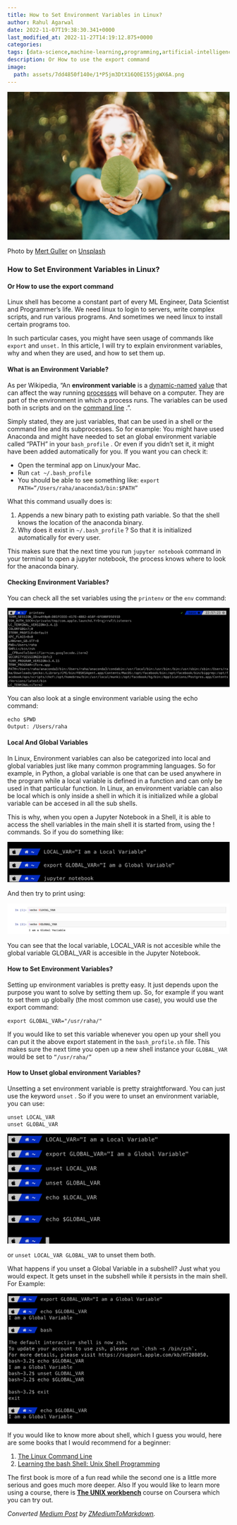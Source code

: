 ```yaml
---
title: How to Set Environment Variables in Linux?
author: Rahul Agarwal
date: 2022-11-07T19:38:30.341+0000
last_modified_at: 2022-11-27T14:19:12.875+0000
categories: 
tags: [data-science,machine-learning,programming,artificial-intelligence,python]
description: Or How to use the export command
image:
  path: assets/7dd4850f140e/1*P5jm3DtX16Q0E155jgWX6A.png
---
```




![Photo by [Mert Guller](https://unsplash.com/ja/@mertguller?utm_source=medium&utm_medium=referral) on [Unsplash](https://unsplash.com?utm_source=medium&utm_medium=referral)](assets/7dd4850f140e/0*H7mgqGgOTKE0ukip)

Photo by [Mert Guller](https://unsplash.com/ja/@mertguller?utm_source=medium&utm_medium=referral) on [Unsplash](https://unsplash.com?utm_source=medium&utm_medium=referral)
### How to Set Environment Variables in Linux?
#### Or How to use the export command

Linux shell has become a constant part of every ML Engineer, Data Scientist and Programmer’s life\. We need linux to login to servers, write complex scripts, and run various programs\. And sometimes we need linux to install certain programs too\.

In such particular cases, you might have seen usage of commands like `export` and `unset.` In this article, I will try to explain environment variables, why and when they are used, and how to set them up\.
#### What is an Environment Variable?

As per Wikipedia, “An **environment variable** is a [dynamic\-named](https://en.wikipedia.org/wiki/Name_resolution_(programming_languages)) [value](https://en.wikipedia.org/wiki/Value_(computer_science)) that can affect the way running [processes](https://en.wikipedia.org/wiki/Process_(computing)) will behave on a computer\. They are part of the environment in which a process runs\. The variables can be used both in scripts and on the [command line](https://en.wikipedia.org/wiki/Command_line) \.”\.

Simply stated, they are just variables, that can be used in a shell or the command line and its subprocesses\. So for example: You might have used Anaconda and might have needed to set an global environment variable called “PATH” in your `bash_profile` \. Or even if you didn’t set it, it might have been added automatically for you\. If you want you can check it:
- Open the terminal app on Linux/your Mac\.
- Run `cat ~/.bash_profile`
- You should be able to see something like: `export PATH=”/Users/raha/anaconda3/bin:$PATH”`


What this command usually does is:
1. Appends a new binary path to existing path variable\. So that the shell knows the location of the anaconda binary\.
2. Why does it exist in `~/.bash_profile` ? So that it is initialized automatically for every user\.


This makes sure that the next time you run `jupyter notebook` command in your terminal to open a jupyter notebook, the process knows where to look for the anaconda binary\.
#### Checking Environment Variables?

You can check all the set variables using the `printenv` or the `env` command:


![](assets/7dd4850f140e/1*P5jm3DtX16Q0E155jgWX6A.png)


You can also look at a single environment variable using the echo command:
```
echo $PWD
Output: /Users/raha
```
#### Local And Global Variables

In Linux, Environment variables can also be categorized into local and global variables just like many common programming languages\. So for example, in Python, a global variable is one that can be used anywhere in the program while a local variable is defined in a function and can only be used in that particular function\. In Linux, an environment variable can also be local which is only inside a shell in which it is initialized while a global variable can be accesed in all the sub shells\.

This is why, when you open a Jupyter Notebook in a Shell, it is able to access the shell variables in the main shell it is started from, using the \! commands\. So if you do something like:


![](assets/7dd4850f140e/1*-19L8Qs25xZOoocZCLRkWg.png)


And then try to print using:


![](assets/7dd4850f140e/1*0h35VchWglR9WIJPc1qbgA.png)


You can see that the local variable, LOCAL\_VAR is not accesible while the global variable GLOBAL\_VAR is accesible in the Jupyter Notebook\.
#### How to Set Environment Variables?

Setting up environment variables is pretty easy\. It just depends upon the purpose you want to solve by setting them up\. So, for example if you want to set them up globally \(the most common use case\), you would use the export command:
```
export GLOBAL_VAR="/usr/raha/"
```

If you would like to set this variable whenever you open up your shell you can put it the above export statement in the `bash_profile.sh` file\. This makes sure the next time you open up a new shell instance your `GLOBAL_VAR` would be set to `“/usr/raha/”`
#### How to Unset global environment Variables?

Unsetting a set environment variable is pretty straightforward\. You can just use the keyword `unset` \. So if you were to unset an environment variable, you can use:
```
unset LOCAL_VAR
unset GLOBAL_VAR
```


![](assets/7dd4850f140e/1*4hZ3jTes55J5OCfaN8LL2Q.png)


or `unset LOCAL_VAR GLOBAL_VAR` to unset them both\.

What happens if you unset a Global Variable in a subshell? Just what you would expect\. It gets unset in the subshell while it persists in the main shell\. For Example:


![](assets/7dd4850f140e/1*0FFEKtaLKdbY2TDtuZj3vQ.png)


If you would like to know more about shell, which I guess you would, here are some books that I would recommend for a beginner:
1. [The Linux Command Line](https://amzn.to/39LYy1R)
2. [Learning the bash Shell: Unix Shell Programming](https://amzn.to/3kTbwND)


The first book is more of a fun read while the second one is a little more serious and goes much more deeper\. Also If you would like to learn more using a course, there is [**The UNIX workbench**](https://coursera.pxf.io/kj1N30) course on Coursera which you can try out\.



_Converted [Medium Post](https://mlwhiz.medium.com/how-to-set-environment-variables-in-linux-7dd4850f140e) by [ZMediumToMarkdown](https://github.com/ZhgChgLi/ZMediumToMarkdown)._
